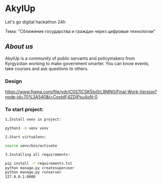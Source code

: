 # AkylUp
Let's go digital hackathon 24h

Тема: "Сближение государства и граждан через
цифровые технологии"

## _About us_
AkylUp is a community of public servants and 
policymakers from Kyrgyzstan 
working to make government smarter.
You can know events, take courses and 
ask questions to others.

### Design
https://www.figma.com/file/ydclC0S7lCSK5lo0rL9MN0/Final-Work-Version?node-id=70%3A540&t=CoxtdF4ZDIPsu4oN-0

### To start project:
```sh
1.Install venv in project:

python3 -m venv venv

2.Start virtualenv:

source venv/bin/activate

3.Installing all requirements:

pip install -r requirements.txt
python manage.py createsuperuser
python manage.py runserver
127.0.0.1:8000
```
